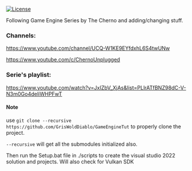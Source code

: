 [![License](https://img.shields.io/github/license/GrisWoldDiablo/GameEngineTut.svg)](https://github.com/GrisWoldDiablo/GameEngineTut/blob/master/LICENSE.md)

Following Game Engine Series by The Cherno and adding/changing stuff.
### Channels:
https://www.youtube.com/channel/UCQ-W1KE9EYfdxhL6S4twUNw

https://www.youtube.com/c/ChernoUnplugged

### Serie's playlist:
https://www.youtube.com/watch?v=JxIZbV_XjAs&list=PLlrATfBNZ98dC-V-N3m0Go4deliWHPFwT

#### Note
use `git clone --recursive https://github.com/GrisWoldDiablo/GameEngineTut` to properly clone the project.

`--recursive` will get all the submodules initialized also.

Then run the Setup.bat file in ./scripts to create the visual studio 2022 solution and projects. Will also check for Vulkan SDK
